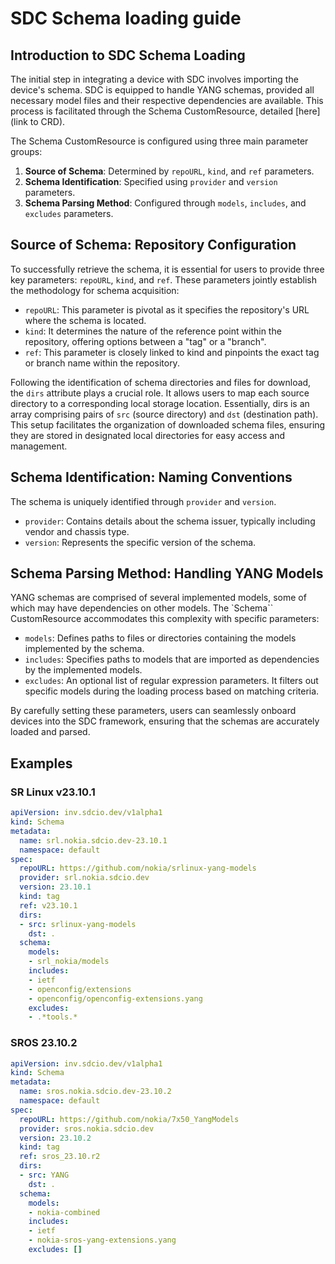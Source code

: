 # SDC Schema loading guide

## Introduction to SDC Schema Loading

The initial step in integrating a device with SDC involves importing the device's schema. 
SDC is equipped to handle YANG schemas, provided all necessary model files and their respective dependencies are available. 
This process is facilitated through the Schema CustomResource, detailed [here](link to CRD).

The Schema CustomResource is configured using three main parameter groups:

1. __Source of Schema__: Determined by `repoURL`, `kind`, and `ref` parameters.
2. __Schema Identification__: Specified using `provider` and `version` parameters.
3. __Schema Parsing Method__: Configured through `models`, `includes`, and `excludes` parameters.

## Source of Schema: Repository Configuration

To successfully retrieve the schema, it is essential for users to provide three key parameters: `repoURL`, `kind`, and `ref`.
These parameters jointly establish the methodology for schema acquisition:

* `repoURL`: This parameter is pivotal as it specifies the repository's URL where the schema is located.
* `kind`: It determines the nature of the reference point within the repository, offering options between a "tag" or a "branch".
* `ref`: This parameter is closely linked to kind and pinpoints the exact tag or branch name within the repository.

Following the identification of schema directories and files for download, the `dirs` attribute plays a crucial role. It allows users to map each source directory to a corresponding local storage location. Essentially, dirs is an array comprising pairs of `src` (source directory) and `dst` (destination path). This setup facilitates the organization of downloaded schema files, ensuring they are stored in designated local directories for easy access and management.

## Schema Identification: Naming Conventions

The schema is uniquely identified through `provider` and `version`.

* `provider`: Contains details about the schema issuer, typically including vendor and chassis type.
* `version`: Represents the specific version of the schema.

## Schema Parsing Method: Handling YANG Models

YANG schemas are comprised of several implemented models, some of which may have dependencies on other models.
The `Schema`` CustomResource accommodates this complexity with specific parameters:

* `models`: Defines paths to files or directories containing the models implemented by the schema.
* `includes`: Specifies paths to models that are imported as dependencies by the implemented models.
* `excludes`: An optional list of regular expression parameters. It filters out specific models during the loading process based on matching criteria.

By carefully setting these parameters, users can seamlessly onboard devices into the SDC framework, ensuring that the schemas are accurately loaded and parsed.

## Examples

### SR Linux v23.10.1

```yaml
apiVersion: inv.sdcio.dev/v1alpha1
kind: Schema
metadata:
  name: srl.nokia.sdcio.dev-23.10.1
  namespace: default
spec:
  repoURL: https://github.com/nokia/srlinux-yang-models
  provider: srl.nokia.sdcio.dev
  version: 23.10.1
  kind: tag
  ref: v23.10.1
  dirs:
  - src: srlinux-yang-models
    dst: .
  schema:
    models:
    - srl_nokia/models
    includes:
    - ietf
    - openconfig/extensions
    - openconfig/openconfig-extensions.yang
    excludes:
    - .*tools.*
```

### SROS 23.10.2

```yaml
apiVersion: inv.sdcio.dev/v1alpha1
kind: Schema
metadata:
  name: sros.nokia.sdcio.dev-23.10.2
  namespace: default
spec:
  repoURL: https://github.com/nokia/7x50_YangModels
  provider: sros.nokia.sdcio.dev
  version: 23.10.2
  kind: tag
  ref: sros_23.10.r2
  dirs:
  - src: YANG
    dst: .
  schema:
    models:
    - nokia-combined
    includes:
    - ietf
    - nokia-sros-yang-extensions.yang
    excludes: []
```
